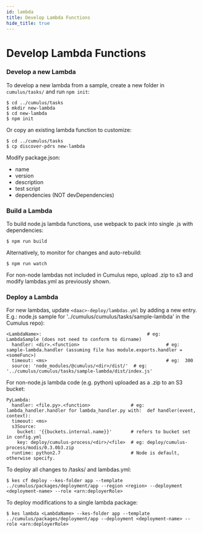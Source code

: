 ```yaml
---
id: lambda
title: Develop Lambda Functions
hide_title: true
---
```


# Develop Lambda Functions

### Develop a new Lambda

To develop a new lambda from a sample, create a new folder in `cumulus/tasks/` and run `npm init`:

    $ cd ../cumulus/tasks
    $ mkdir new-lambda
    $ cd new-lambda
    $ npm init

Or copy an existing lambda function to customize:

    $ cd ../cumulus/tasks
    $ cp discover-pdrs new-lambda

Modify package.json:

* name
* version
* description
* test script
* dependencies (NOT devDependencies)

### Build a Lambda

To build node.js lambda functions, use webpack to pack into single .js with dependencies:

    $ npm run build

Alternatively, to monitor for changes and auto-rebuild:

    $ npm run watch

For non-node lambdas not included in Cumulus repo, upload .zip to s3 and modify lambdas.yml as previously shown.

### Deploy a Lambda

For new lambdas, update `<daac>-deploy/lambdas.yml` by adding a new entry.
E.g.: node.js sample for '../cumulus/cumulus/tasks/sample-lambda' in the Cumulus repo):

    <LambdaName>:                                       # eg:  LambdaSample (does not need to conform to dirname)
      handler: <dir>.<function>                                # eg:  sample-lambda.handler (assuming file has module.exports.handler = <someFunc>)
      timeout: <ms>                                            # eg:  300
      source: 'node_modules/@cumulus/<dir>/dist/'  # eg:  '../cumulus/cumulus/tasks/sample-lambda/dist/index.js'

For non-node.js lambda code (e.g. python) uploaded as a .zip to an S3 bucket:

    PyLambda:
      handler: <file.py>.<function>               # eg:  lambda_handler.handler for lambda_handler.py with:  def handler(event, context):
      timeout: <ms>
      s3Source:
        bucket: '{{buckets.internal.name}}'       # refers to bucket set in config.yml
        key: deploy/cumulus-process/<dir>/<file>  # eg: deploy/cumulus-process/modis/0.3.0b3.zip
      runtime: python2.7                          # Node is default, otherwise specify.

To deploy all changes to /tasks/ and lambdas.yml:

    $ kes cf deploy --kes-folder app --template ../cumulus/packages/deployment/app --region <region> --deployment <deployment-name> --role <arn:deployerRole>

To deploy modifications to a single lambda package:

    $ kes lambda <LambdaName> --kes-folder app --template ../cumulus/packages/deployment/app --deployment <deployment-name> --role <arn:deployerRole>
